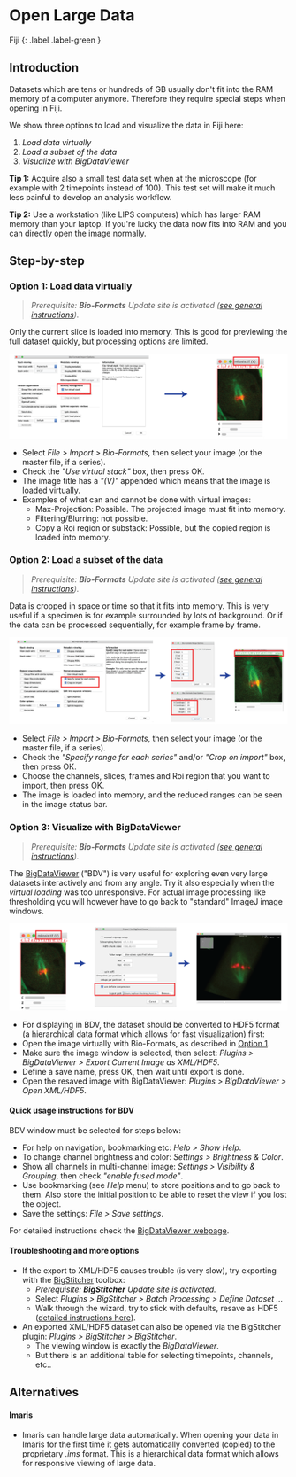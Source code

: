 # Open Large Data
Fiji 
{: .label .label-green }


## Introduction
Datasets which are tens or hundreds of GB usually don't fit into the RAM memory of a computer anymore. Therefore they require special steps when opening in Fiji.

We show three options to load and visualize the data in Fiji here:
1. *Load data virtually*
2. *Load a subset of the data*
3. *Visualize with BigDataViewer*

**Tip 1:** Acquire also a small test data set when at the microscope (for example with 2 timepoints instead of 100). This test set will make it much less painful to develop an analysis workflow.

**Tip 2:** Use a workstation (like LIPS computers) which has larger RAM memory than your laptop. If you're lucky the data now fits into RAM and you can directly open the image normally.

## Step-by-step
### Option 1: Load data virtually
> *Prerequisite: **Bio-Formats** Update site is activated ([see general instructions](https://imagej.net/Following_an_update_site)).*

Only the current slice is loaded into memory. This is good for previewing the full dataset quickly, but processing options are limited.

![](pics/fiji_openlargedata/largedata_composed_virtual-01.png)
* Select *File > Import > Bio-Formats*, then select your image (or the master file, if a series).
* Check the *"Use virtual stack"* box, then press OK.
* The image title has a *"(V)"* appended which means that the image is loaded virtually. 
* Examples of what can and cannot be done with virtual images:
	* Max-Projection: Possible. The projected image must fit into memory.
	* Filtering/Blurring: not possible.
	* Copy a Roi region or substack: Possible, but the copied region is loaded into memory.

### Option 2: Load a subset of the data
> *Prerequisite: **Bio-Formats** Update site is activated ([see general instructions](https://imagej.net/Following_an_update_site)).*

Data is cropped in space or time so that it fits into memory. This is very useful if a specimen is for example surrounded by lots of background. Or if the data can be processed sequentially, for example frame by frame.

![](pics/fiji_openlargedata/largedata_composed_rangecrop-01.png)
* Select *File > Import > Bio-Formats*, then select your image (or the master file, if a series).
* Check the *"Specify range for each series"* and/or *"Crop on import"* box, then press OK.
* Choose the channels, slices, frames and Roi region that you want to import, then press OK.
* The image is loaded into memory, and the reduced ranges can be seen in the image status bar.


### Option 3: Visualize with BigDataViewer
> *Prerequisite: **Bio-Formats** Update site is activated ([see general instructions](https://imagej.net/Following_an_update_site)).*

The [BigDataViewer](https://imagej.net/BigDataViewer) ("BDV") is very useful for exploring even very large datasets interactively and from any angle. Try it also especially when the *virtual loading* was too unresponsive. For actual image processing like thresholding you will however have to go back to "standard" ImageJ image windows.

![](pics/fiji_openlargedata/largedata_composed_bdv-01.png)
* For displaying in BDV, the dataset should be converted to HDF5 format (a hierarchical data format which allows for fast visualization) first:
* Open the image virtually with Bio-Formats, as described in [Option 1](#option-1:-load-data-virtually).
* Make sure the image window is selected, then select: *Plugins > BigDataViewer > Export Current Image as XML/HDF5*.
* Define a save name, press OK, then wait until export is done.
* Open the resaved image with BigDataViewer: *Plugins > BigDataViewer > Open XML/HDF5*.

#### Quick usage instructions for BDV
BDV window must be selected for steps below:
* For help on navigation, bookmarking etc: *Help > Show Help*.
* To change channel brightness and color: *Settings > Brightness & Color*.
* Show all channels in multi-channel image: *Settings > Visibility & Grouping*, then check *"enable fused mode"*.
* Use bookmarking (see *Help* menu) to store positions and to go back to them. Also store the initial position to be able to reset the view if you lost the object.
* Save the settings: *File > Save settings*.

For detailed instructions check the [BigDataViewer webpage](https://imagej.net/BigDataViewer). 

#### Troubleshooting and more options
* If the export to XML/HDF5 causes trouble (is very slow), try exporting with the [BigStitcher](https://imagej.net/BigStitcher) toolbox:
	* *Prerequisite: **BigStitcher** Update site is activated.*
	* Select *Plugins > BigStitcher > Batch Processing > Define Dataset ...*
	* Walk through the wizard, try to stick with defaults, resave as HDF5 ([detailed instructions here](https://imagej.net/BigStitcher_Define_new_dataset)).
* An exported XML/HDF5 dataset can also be opened via the BigStitcher plugin: *Plugins > BigStitcher > BigStitcher*.
	* The viewing window is exactly the *BigDataViewer*.
	* But there is an additional table for selecting timepoints, channels, etc..


## Alternatives
#### Imaris
* Imaris can handle large data automatically. When opening your data in Imaris for the first time it gets automatically converted (copied) to the proprietary *.ims* format. This is a hierarchical data format which allows for responsive viewing of large data.

